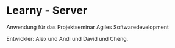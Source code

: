 # Learny - Server

Anwendung für das Projektseminar Agiles Softwaredevelopment

Entwickler: Alex und Andi und David und Cheng.